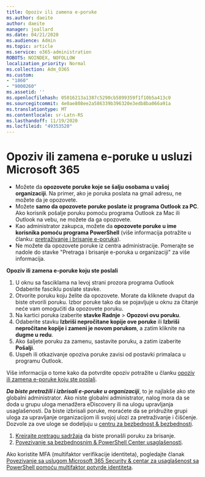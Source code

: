 ```yaml
---
title: Opoziv ili zamena e-poruke
ms.author: daeite
author: daeite
manager: joallard
ms.date: 04/21/2020
ms.audience: Admin
ms.topic: article
ms.service: o365-administration
ROBOTS: NOINDEX, NOFOLLOW
localization_priority: Normal
ms.collection: Adm_O365
ms.custom:
- "1860"
- "9000260"
ms.assetid: ''
ms.openlocfilehash: 05016213a1387c5290cb5899359f1f10b5a413c0
ms.sourcegitcommit: 4e0ae808ee2a586339b396320e3edb8ba066a91a
ms.translationtype: MT
ms.contentlocale: sr-Latn-RS
ms.lasthandoff: 11/19/2020
ms.locfileid: "49353520"
---
```

# <a name="recall-or-replace-an-email-message-in-microsoft-365"></a>Opoziv ili zamena e-poruke u usluzi Microsoft 365

- Možete da **opozovete poruke koje se šalju osobama u vašoj organizaciji**. Na primer, ako je poruka poslata na gmail adresu, ne možete da je opozovete.
- Možete **samo da opozovete poruke poslate iz programa Outlook za PC**. Ako korisnik pošalje poruku pomoću programa Outlook za Mac ili Outlook na vebu, ne možete da ga opozovete.
- Kao administrator zakupca, možete da **opozovete poruke u ime korisnika pomoću programa PowerShell** (više informacija potražite u članku: [pretraživanje i brisanje e-poruka](https://docs.microsoft.com/microsoft-365/compliance/search-for-and-delete-messages-in-your-organization)).
- Ne možete da opozovete poruke iz centra administracije. Pomerajte se nadole do stavke "Pretraga i brisanje e-poruka u organizaciji" za više informacija.

**Opoziv ili zamena e-poruke koju ste poslali**

1. U oknu sa fasciklama na levoj strani prozora programa Outlook Odaberite fasciklu poslate stavke.
2. Otvorite poruku koju želite da opozovete. Morate da kliknete dvaput da biste otvorili poruku. Izbor poruke tako da se pojavljuje u oknu za čitanje neće vam omogućiti da opozovete poruku.
3. Na kartici poruka izaberite **stavke Radnje**  >  **Opozovi ovu poruku**.
4. Odaberite stavku **Izbriši nepročitane kopije ove poruke** ili **Izbriši nepročitane kopije i zameni je novom porukom**, a zatim kliknite na **dugme u redu**.
5. Ako šaljete poruku za zamenu, sastavite poruku, a zatim izaberite **Pošalji**.
6. Uspeh ili otkazivanje opoziva poruke zavisi od postavki primalaca u programu Outlook.

Više informacija o tome kako da potvrdite opoziv potražite u članku [opoziv ili zamena e-poruke koju ste poslali](https://support.office.com/article/35027f88-d655-4554-b4f8-6c0729a723a0).

**_Da biste pretražili i izbrisali e-poruke u organizaciji_**, to je najlakše ako ste globalni administrator. Ako niste globalni administrator, nalog mora da se doda u grupu uloga menadžera eDiscovery ili na ulogu upravljanja usaglašenosti. Da biste izbrisali poruke, moraćete da se pridružite grupi uloga za upravljanje organizacijom ili svojoj ulozi za pretraživanje i čišćenje. Dozvole za ove uloge se dodeljuju u [centru za bezbednost & bezbednosti](https://protection.office.com/).

1. [Kreirajte pretragu sadržaja](https://docs.microsoft.com/microsoft-365/compliance/content-search) da biste pronašli poruku za brisanje.
2. [Povezivanje sa bezbednosnim & PowerShell Center usaglašenosti](https://docs.microsoft.com/powershell/exchange/office-365-scc/connect-to-scc-powershell/connect-to-scc-powershell).

Ako koristite MFA (multifaktor verifikacije identiteta), pogledajte članak [Povezivanje sa uslugom Microsoft 365 Security & centar za usaglašenost sa PowerShell pomoću multifaktor potvrde identiteta](https://docs.microsoft.com/powershell/exchange/office-365-scc/connect-to-scc-powershell/mfa-connect-to-scc-powershell).
